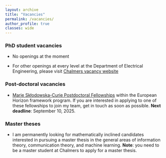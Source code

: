 ```yaml
---
layout: archive
title: "Vacancies"
permalink: /vacancies/
author_profile: true
classes: wide
---
```


### PhD student vacancies

- No openings at the moment
<!-- - [**Jun. 2024**] There will be soon open positions in my team in the area of -->
  <!--joint communication and sensing and context-aided communication; get in touch if you are interested.-->
<!-- - [**Dec. 2022**] 1 PhD student position in **goal-oriented semantic communication**: click [here](https://www.chalmers.se/en/about-chalmers/work-with-us/vacancies/?rmpage=job&rmjob=11269&rmlang=UK) for more information and to apply. **Deadline**: February 19, 2023; Indicative starting date: Fall 2023. -->
<!-- - [**Jan. 2020**] PhD student position available: ``[generalization bounds for deep neural network: design and insights](https://www.chalmers.se/en/about-chalmers/Working-at-Chalmers/Vacancies/Pages/default.aspx?rmpage=job&rmjob=8281)''. Deadline: **Mar. 6, 2020**. Note: this is part of a broad recruitment at Chalmers in the field of mathematics for artificial intelligence. A total of six PhD students will be recruited. -->

<!-- - [**Sep. 2022**] PhD student position in **[information-theoretic generalization bounds]({% post_url 2022-06-13-wasp %})**: contact me per email if you are interested (attach cv, grades, and motivation letter) -->

<!-- - [**Apr. 2023**] 1 PhD student position in **machine learning over wireless networks**: click [here](https://www.chalmers.se/en/about-chalmers/work-with-us/vacancies/?rmpage=job&rmjob=11704&rmlang=UK) for more information and to apply. **Deadline**: May 12, 2023  -->
<!-- click [here](https://www.chalmers.se/en/about-chalmers/Working-at-Chalmers/Vacancies/Pages/default.aspx?rmpage=job&rmjob=10910&rmlang=UK) for more information and to apply. **Deadline**: October 31 -->
- For other openings at every level at the Department of Electrical Engineering, please visit [Chalmers vacancy website](https://www.chalmers.se/en/about-chalmers/work-with-us/vacancies/)

### Post-doctoral vacancies

<!-- - [**Jun. 2024**] I am looking for a postdoctoral researcher interested in working on -->
<!-- [machine learning over wireless networks](https://www.chalmers.se/en/about-chalmers/work-with-us/vacancies/?rmpage=job&rmjob=12970). Deadline: **July 30, 2024** -->
<!---->
<!-- - [**Jan. 2020**] I am looking for a postdoctoral researcher interested in working on the following project: ``[resilient and secure delay-critical edge computing](https://www.chalmers.se/en/about-chalmers/Working-at-Chalmers/Vacancies/Pages/default.aspx?rmpage=job&rmjob=8237&rmlang=UK)''. Deadline (extended): **Feb. 29, 2020** -->

<!-- - [**Nov. 2018**] I have two postdoctoral vacancies in the field of [secure and private machine-type communications](http://www.chalmers.se/en/about-chalmers/Working-at-Chalmers/Vacancies/Pages/default.aspx?rmpage=job&rmjob=6928) and [information-theoretic methods for deep learning](http://www.chalmers.se/en/about-chalmers/Working-at-Chalmers/Vacancies/Pages/default.aspx?rmpage=job&rmjob=6918)); deadline for applications: **January 5, 2019**. -->

- [Marie Skłodowska-Curie Postdoctoral Fellowships](https://marie-sklodowska-curie-actions.ec.europa.eu/calls/msca-postdoctoral-fellowships-2025) within the European Horizon framework program. If you are interested in applying to one of these fellowships to join my team, get in touch as soon as possible. **Next deadline**: September 10, 2025.

### Master theses

- I am permanently looking for mathematically inclined candidates interested in pursuing a master thesis in the general areas of information theory, communication theory, and machine learning. **Note**: you need to be a master student at Chalmers to apply for a master thesis.
